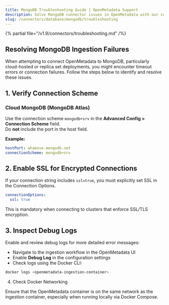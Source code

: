 ```yaml
---
title: MongoDB Troubleshooting Guide | OpenMetadata Support
description: Solve MongoDB connector issues in OpenMetadata with our comprehensive troubleshooting guide. Fix connection errors, authentication problems, and data in...
slug: /connectors/database/mongodb/troubleshooting
---
```


{% partial file="/v1.9/connectors/troubleshooting.md" /%}

## Resolving MongoDB Ingestion Failures

When attempting to connect OpenMetadata to MongoDB, particularly cloud-hosted or replica set deployments, you might encounter timeout errors or connection failures. Follow the steps below to identify and resolve these issues.

## 1. Verify Connection Scheme

### Cloud MongoDB (MongoDB Atlas)
Use the connection scheme `mongodb+srv` in the **Advanced Config > Connection Scheme** field.  
Do **not** include the port in the host field.

**Example:**

```yaml
hostPort: ahamove.mongodb.net
connectionScheme: mongodb+srv
```
## 2. Enable SSL for Encrypted Connections

If your connection string includes `ssl=true`, you must explicitly set SSL in the Connection Options.

```yaml
connectionOptions:
  ssl: true
```

This is mandatory when connecting to clusters that enforce SSL/TLS encryption.

## 3. Inspect Debug Logs

Enable and review debug logs for more detailed error messages:

- Navigate to the ingestion workflow in the OpenMetadata UI
- Enable **Debug Log** in the configuration settings
- Check logs using the Docker CLI:

```bash
docker logs <openmetadata-ingestion-container>
```
4. Check Docker Networking

Ensure that the OpenMetadata container is on the same network as the ingestion container, especially when running locally via Docker Compose.
